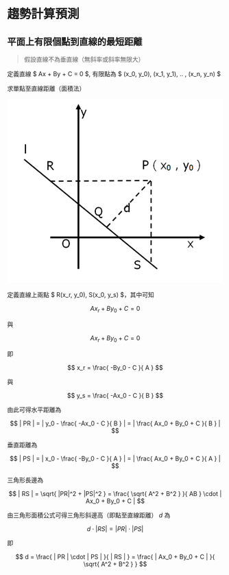 # 趨勢計算預測

## 平面上有限個點到直線的最短距離

> 假設直線不為垂直線（無斜率或斜率無限大）

定義直線 $ Ax + By + C = 0 $, 有限點為 $ (x_0, y_0), (x_1, y_1), .. , (x_n, y_n) $

求單點至直線距離（面積法）

![面積法](image01.png)

定義直線上兩點 $ R(x_r, y_0), S(x_0, y_s) $，其中可知

$$ Ax_r + By_0 + C = 0 $$

與

$$ Ax_r + By_0 + C = 0 $$

即

$$ x_r = \frac{ -By_0 - C }{ A } $$

與

$$ y_s = \frac{ -Ax_0 - C }{ B } $$

由此可得水平距離為

$$ | PR | = | y_0 - \frac{ -Ax_0 - C }{ B } | = | \frac{ Ax_0 + By_0 + C }{ B } | $$

垂直距離為

$$ | PS | = | x_0 - \frac{ -By_0 - C }{ A } | = | \frac{ Ax_0 + By_0 + C }{ A } | $$

三角形長邊為

$$ | RS | = \sqrt{ |PR|^2 + |PS|^2 } = \frac{ \sqrt{ A^2 + B^2 } }{ AB } \cdot | Ax_0 + By_0 + C | $$

由三角形面積公式可得三角形斜邊高（即點至直線距離） $d$ 為

$$ d \cdot | RS | = | PR | \cdot | PS | $$

即

$$ d = \frac{ | PR | \cdot | PS | }{ | RS | } = \frac{ | Ax_0 + By_0 + C | }{ \sqrt{ A^2 + B^2 } } $$